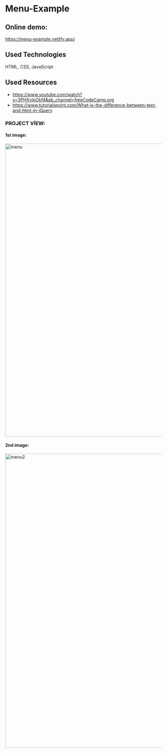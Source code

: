 # Menu-Example

## Online demo:
https://menu-example.netlify.app/

## Used Technologies
HTML, CSS, JavaScript

## Used Resources
* https://www.youtube.com/watch?v=3PHXvlpOkf4&ab_channel=freeCodeCamp.org
* https://www.tutorialspoint.com/What-is-the-difference-between-text-and-html-in-jQuery

### PROJECT VİEW:

#### 1st image:
<img width="940" alt="menu" src="https://user-images.githubusercontent.com/63058707/132494920-2d669ce9-ad1b-4588-bf5e-128b1dbbae54.png">

#### 2nd image:
<img width="944" alt="menu2" src="https://user-images.githubusercontent.com/63058707/132483923-14b12d93-d9a2-407d-8ec5-24c4e4695155.png">

